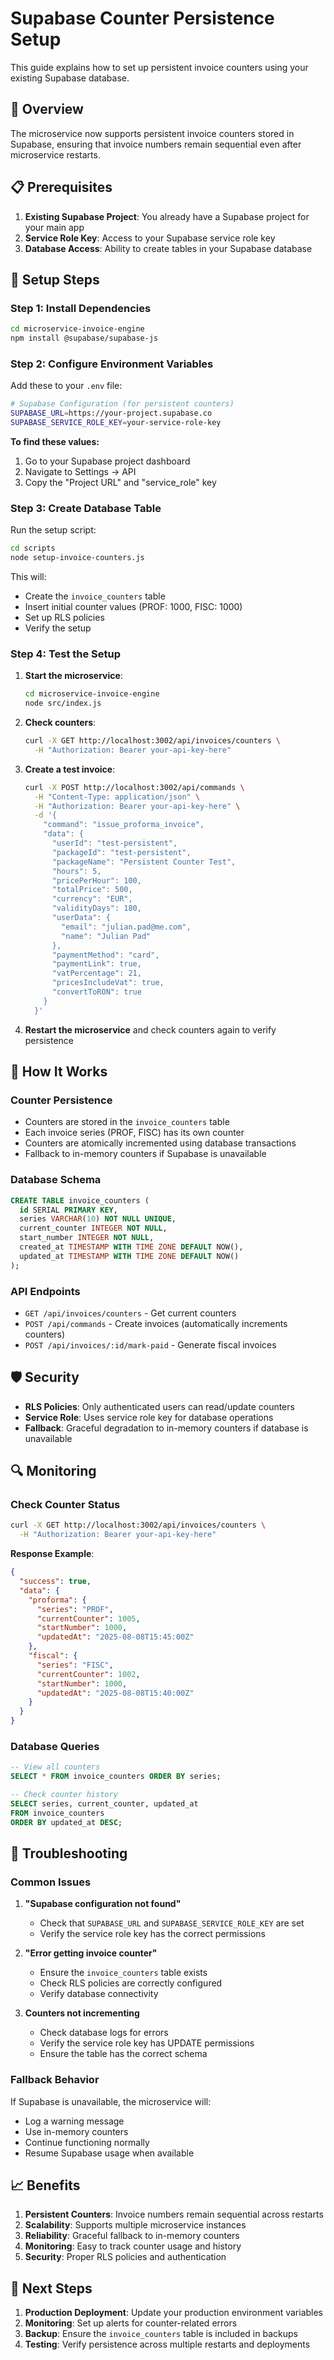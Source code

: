 # Supabase Counter Persistence Setup

This guide explains how to set up persistent invoice counters using your existing Supabase database.

## 🎯 **Overview**

The microservice now supports persistent invoice counters stored in Supabase, ensuring that invoice numbers remain sequential even after microservice restarts.

## 📋 **Prerequisites**

1. **Existing Supabase Project**: You already have a Supabase project for your main app
2. **Service Role Key**: Access to your Supabase service role key
3. **Database Access**: Ability to create tables in your Supabase database

## 🚀 **Setup Steps**

### **Step 1: Install Dependencies**

```bash
cd microservice-invoice-engine
npm install @supabase/supabase-js
```

### **Step 2: Configure Environment Variables**

Add these to your `.env` file:

```bash
# Supabase Configuration (for persistent counters)
SUPABASE_URL=https://your-project.supabase.co
SUPABASE_SERVICE_ROLE_KEY=your-service-role-key
```

**To find these values:**
1. Go to your Supabase project dashboard
2. Navigate to Settings → API
3. Copy the "Project URL" and "service_role" key

### **Step 3: Create Database Table**

Run the setup script:

```bash
cd scripts
node setup-invoice-counters.js
```

This will:
- Create the `invoice_counters` table
- Insert initial counter values (PROF: 1000, FISC: 1000)
- Set up RLS policies
- Verify the setup

### **Step 4: Test the Setup**

1. **Start the microservice**:
   ```bash
   cd microservice-invoice-engine
   node src/index.js
   ```

2. **Check counters**:
   ```bash
   curl -X GET http://localhost:3002/api/invoices/counters \
     -H "Authorization: Bearer your-api-key-here"
   ```

3. **Create a test invoice**:
   ```bash
   curl -X POST http://localhost:3002/api/commands \
     -H "Content-Type: application/json" \
     -H "Authorization: Bearer your-api-key-here" \
     -d '{
       "command": "issue_proforma_invoice",
       "data": {
         "userId": "test-persistent",
         "packageId": "test-persistent",
         "packageName": "Persistent Counter Test",
         "hours": 5,
         "pricePerHour": 100,
         "totalPrice": 500,
         "currency": "EUR",
         "validityDays": 180,
         "userData": {
           "email": "julian.pad@me.com",
           "name": "Julian Pad"
         },
         "paymentMethod": "card",
         "paymentLink": true,
         "vatPercentage": 21,
         "pricesIncludeVat": true,
         "convertToRON": true
       }
     }'
   ```

4. **Restart the microservice** and check counters again to verify persistence

## 🔧 **How It Works**

### **Counter Persistence**
- Counters are stored in the `invoice_counters` table
- Each invoice series (PROF, FISC) has its own counter
- Counters are atomically incremented using database transactions
- Fallback to in-memory counters if Supabase is unavailable

### **Database Schema**
```sql
CREATE TABLE invoice_counters (
  id SERIAL PRIMARY KEY,
  series VARCHAR(10) NOT NULL UNIQUE,
  current_counter INTEGER NOT NULL,
  start_number INTEGER NOT NULL,
  created_at TIMESTAMP WITH TIME ZONE DEFAULT NOW(),
  updated_at TIMESTAMP WITH TIME ZONE DEFAULT NOW()
);
```

### **API Endpoints**
- `GET /api/invoices/counters` - Get current counters
- `POST /api/commands` - Create invoices (automatically increments counters)
- `POST /api/invoices/:id/mark-paid` - Generate fiscal invoices

## 🛡️ **Security**

- **RLS Policies**: Only authenticated users can read/update counters
- **Service Role**: Uses service role key for database operations
- **Fallback**: Graceful degradation to in-memory counters if database is unavailable

## 🔍 **Monitoring**

### **Check Counter Status**
```bash
curl -X GET http://localhost:3002/api/invoices/counters \
  -H "Authorization: Bearer your-api-key-here"
```

**Response Example**:
```json
{
  "success": true,
  "data": {
    "proforma": {
      "series": "PROF",
      "currentCounter": 1005,
      "startNumber": 1000,
      "updatedAt": "2025-08-08T15:45:00Z"
    },
    "fiscal": {
      "series": "FISC", 
      "currentCounter": 1002,
      "startNumber": 1000,
      "updatedAt": "2025-08-08T15:40:00Z"
    }
  }
}
```

### **Database Queries**
```sql
-- View all counters
SELECT * FROM invoice_counters ORDER BY series;

-- Check counter history
SELECT series, current_counter, updated_at 
FROM invoice_counters 
ORDER BY updated_at DESC;
```

## 🚨 **Troubleshooting**

### **Common Issues**

1. **"Supabase configuration not found"**
   - Check that `SUPABASE_URL` and `SUPABASE_SERVICE_ROLE_KEY` are set
   - Verify the service role key has the correct permissions

2. **"Error getting invoice counter"**
   - Ensure the `invoice_counters` table exists
   - Check RLS policies are correctly configured
   - Verify database connectivity

3. **Counters not incrementing**
   - Check database logs for errors
   - Verify the service role key has UPDATE permissions
   - Ensure the table has the correct schema

### **Fallback Behavior**
If Supabase is unavailable, the microservice will:
- Log a warning message
- Use in-memory counters
- Continue functioning normally
- Resume Supabase usage when available

## 📈 **Benefits**

1. **Persistent Counters**: Invoice numbers remain sequential across restarts
2. **Scalability**: Supports multiple microservice instances
3. **Reliability**: Graceful fallback to in-memory counters
4. **Monitoring**: Easy to track counter usage and history
5. **Security**: Proper RLS policies and authentication

## 🎯 **Next Steps**

1. **Production Deployment**: Update your production environment variables
2. **Monitoring**: Set up alerts for counter-related errors
3. **Backup**: Ensure the `invoice_counters` table is included in backups
4. **Testing**: Verify persistence across multiple restarts and deployments
